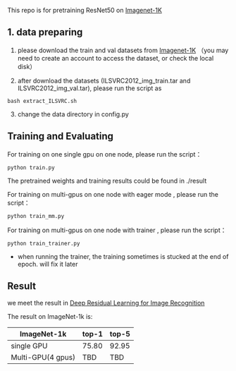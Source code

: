 This repo is for pretraining ResNet50 on [Imagenet-1K](https://image-net.org/) 

## 1. data preparing ##

1. please download the train and val datasets from [Imagenet-1K](https://image-net.org/) （you may need to create an account to access the dataset, or check the local disk）

2. after download the datasets (ILSVRC2012_img_train.tar and ILSVRC2012_img_val.tar), please run the script as 

```
bash extract_ILSVRC.sh
```
3. change the data directory in config.py


## Training and Evaluating ##

For training on one single gpu on one node, please run the script：
```
python train.py
```
The pretrained weights and training results could be found in ./result 

For training on multi-gpus on one node with eager mode , please run the script：
```
python train_mm.py
```

For training on multi-gpus on one node with trainer , please run the script：
```
python train_trainer.py
```

* when running the trainer, the training sometimes is stucked at the end of epoch. will fix it later 


## Result ##

we meet the result in [Deep Residual Learning for Image Recognition](https://arxiv.org/abs/1512.03385)

The result on ImageNet-1k is:

|ImageNet-1k|top-1 | top-5|
|---        |---   |---   |
|      single GPU     |75.80 |92.95 |
|      Multi-GPU(4 gpus)     |TBD |TBD|


